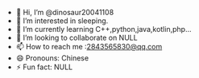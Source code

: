 - 👋 Hi, I’m @dinosaur20041108
- 👀 I’m interested in sleeping.
- 🌱 I’m currently learning C++,python,java,kotlin,php...
- 💞️ I’m looking to collaborate on NULL
- 📫 How to reach me :2843565830@qq.com
- 😄 Pronouns: Chinese
- ⚡ Fun fact: NULL

<!---
dinosaur20041108 is a ✨ special ✨ repository because its `README.md` (this file) appears on your GitHub profile.
You can click the Preview link to take a look at your changes.
--->
